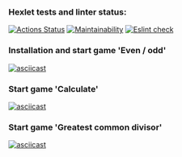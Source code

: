 ### Hexlet tests and linter status:
[![Actions Status](https://github.com/reznikovAndrey/frontend-project-lvl1/workflows/hexlet-check/badge.svg)](https://github.com/reznikovAndrey/frontend-project-lvl1/actions)
[![Maintainability](https://api.codeclimate.com/v1/badges/a99a88d28ad37a79dbf6/maintainability)](https://codeclimate.com/github/reznikovAndrey/frontend-project-lvl1)
[![Eslint check](https://github.com/reznikovAndrey/frontend-project-lvl1/workflows/eslint-check/badge.svg)](https://github.com/reznikovAndrey/frontend-project-lvl1/actions)

### Installation and start game 'Even / odd'
[![asciicast](https://asciinema.org/a/XKQBSZtMuRxgkWjgTIklmacou.svg)](https://asciinema.org/a/XKQBSZtMuRxgkWjgTIklmacou)

### Start game 'Calculate'
[![asciicast](https://asciinema.org/a/1G1IAk8kkek46DLBMoxdffFOl.svg)](https://asciinema.org/a/1G1IAk8kkek46DLBMoxdffFOl)

### Start game 'Greatest common divisor'
[![asciicast](https://asciinema.org/a/BgoITIokAZBQn9aUHrGpbpFo0.svg)](https://asciinema.org/a/BgoITIokAZBQn9aUHrGpbpFo0)